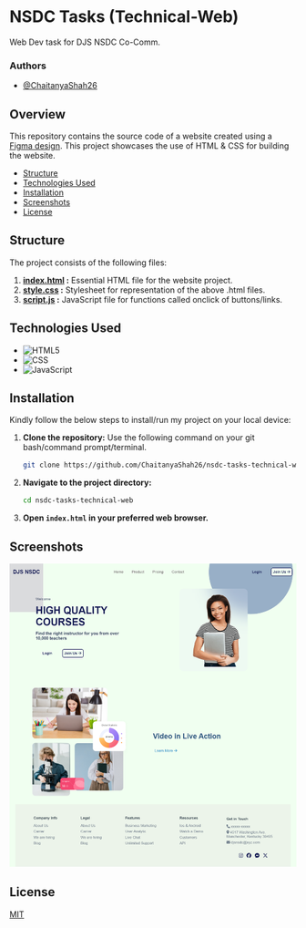 # NSDC Tasks (Technical-Web)

Web Dev task for DJS NSDC Co-Comm.

### Authors

- [@ChaitanyaShah26](https://github.com/ChaitanyaShah26)

## Overview

This repository contains the source code of a website created using a [Figma design](https://www.figma.com/design/NMnR1U07OnCC6Gp3qzRAdp/Untitled?node-id=0-1&t=UsqTFAU3Je251EGL-1). This project showcases the use of HTML &amp; CSS for building the website.

- [Structure](#structure)
- [Technologies Used](#technologies-used)
- [Installation](#installation)
- [Screenshots](#screenshots)
- [License](#license)


## Structure

The project consists of the following files:
1. **[index.html](https://github.com/ChaitanyaShah26/nsdc-tasks-technical-web/blob/main/index.html) :** Essential HTML file for the website project.
2. **[style.css](https://github.com/ChaitanyaShah26/nsdc-tasks-technical-web/blob/main/styles.css) :** Stylesheet for representation of the above .html files.
3. **[script.js](https://github.com/ChaitanyaShah26/nsdc-tasks-technical-web/blob/main/script.js) :** JavaScript file for functions called onclick of buttons/links.


## Technologies Used

- ![HTML5](https://img.shields.io/badge/HTML5-E34F26.svg?style=for-the-badge&logo=HTML5&logoColor=white)
- ![CSS](https://img.shields.io/badge/CSS3-1572B6.svg?style=for-the-badge&logo=CSS3&logoColor=white)
- ![JavaScript](https://img.shields.io/badge/JavaScript-F7DF1E.svg?style=for-the-badge&logo=JavaScript&logoColor=black)

## Installation

Kindly follow the below steps to install/run my project on your local device:

1. **Clone the repository:**
	Use the following command on your git bash/command prompt/terminal.
   ```bash
   git clone https://github.com/ChaitanyaShah26/nsdc-tasks-technical-web.git
   ```
2. **Navigate to the project directory:**
   ```bash
   cd nsdc-tasks-technical-web
   ```
3. **Open `index.html` in your preferred web browser.**

## Screenshots

![Website Preview](website-preview.png)

## License

[MIT](https://github.com/ChaitanyaShah26/nsdc-tasks-technical-web/blob/main/LICENSE)

